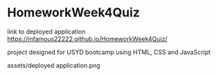 # HomeworkWeek4Quiz

link to deployed application
https://infamous22222.github.io/HomeworkWeek4Quiz/

project designed for USYD bootcamp using HTML, CSS and JavaScript

assets/deployed application.png


